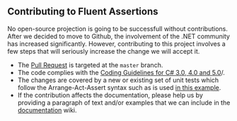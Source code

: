 Contributing to Fluent Assertions
-----------

No open-source projection is going to be successfull without contributions. After we decided to move to Github, the involvement of the .NET community has increased significantly. However, contributing to this project involves a few steps that will seriously increase the change we will accept it.

* The [Pull Request](https://help.github.com/articles/using-pull-requests) is targeted at the `master` branch.
* The code complies with the [Coding Guidelines for C# 3.0, 4.0 and 5.0](http://csharpguidelines.codeplex.com/)/. 
* The changes are covered by a new or existing set of unit tests which follow the Arrange-Act-Assert syntax such as is used [in this example](https://github.com/dennisdoomen/fluentassertions/blob/daaf35b9b59b622c96d0c034e8972a020b2bee55/Tests/FluentAssertions.Shared.Specs/BasicEquivalencySpecs.cs#L33). 
* If the contribution affects the documentation, please help us by providing a paragraph of text and/or examples that we can include in the [documentation](https://github.com/dennisdoomen/fluentassertions/wiki) wiki. 
